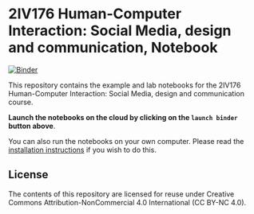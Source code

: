 # 2IV176 Human-Computer Interaction: Social Media, design and communication, Notebook


[![Binder](https://mybinder.org/badge.svg)](https://mybinder.org/v2/gh/2IV121/textmining/master)

This repository contains the example and lab notebooks for the 2IV176 Human-Computer Interaction: Social Media, design and communication course.


**Launch the notebooks on the cloud by clicking on the `launch binder` button above**.

You can also run the notebooks on your own computer. Please read the [installation instructions](INSTALL.md) if you wish to do this.

## License

The contents of this repository are licensed for reuse under Creative Commons Attribution-NonCommercial 4.0 International (CC BY-NC 4.0).
